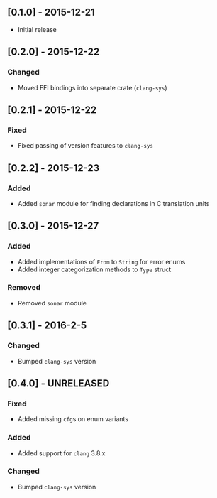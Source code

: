 ## [0.1.0] - 2015-12-21
- Initial release

## [0.2.0] - 2015-12-22

### Changed
- Moved FFI bindings into separate crate (`clang-sys`)

## [0.2.1] - 2015-12-22

### Fixed
- Fixed passing of version features to `clang-sys`

## [0.2.2] - 2015-12-23

### Added
- Added `sonar` module for finding declarations in C translation units

## [0.3.0] - 2015-12-27

### Added
- Added implementations of `From` to `String` for error enums
- Added integer categorization methods to `Type` struct

### Removed
- Removed `sonar` module

## [0.3.1] - 2016-2-5

### Changed
- Bumped `clang-sys` version

## [0.4.0] - UNRELEASED

### Fixed
- Added missing `cfg`s on enum variants

### Added
- Added support for `clang` 3.8.x

### Changed
- Bumped `clang-sys` version
